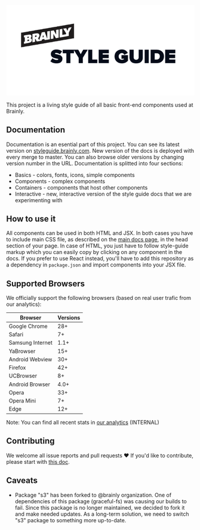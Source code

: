![Brainly Style Guide](cover.png)

This project is a living style guide of all basic front-end components used at Brainly.

## Documentation

Documentation is an esential part of this project. You can see its latest version on [styleguide.brainly.com](https://styleguide.brainly.com). New version of the docs is deployed with every merge to master. You can also browse older versions by changing version number in the URL. Documentation is splitted into four sections:

- Basics - colors, fonts, icons, simple components
- Components - complex components
- Containers - components that host other components
- Interactive - new, interactive version of the style guide docs that we are experimenting with

## How to use it

All components can be used in both HTML and JSX. In both cases you have to include main CSS file, as described on the [main docs page](https://styleguide.brainly.com), in the head section of your page. In case of HTML, you just have to follow style-guide markup which you can easily copy by clicking on any component in the docs. If you prefer to use React instead, you'll have to add this repository as a dependency in `package.json` and import components into your JSX file.

## Supported Browsers

We officially support the following browsers (based on real user trafic from our analytics):

| Browser           | Versions |
| ----------------- | -------- |
| Google Chrome     | 28+      |
| Safari            | 7+       |
| Samsung Internet  | 1.1+     |
| YaBrowser         | 15+      |
| Android Webview   | 30+      |
| Firefox           | 42+      |
| UCBrowser         | 8+       |
| Android Browser   | 4.0+     |
| Opera             | 33+      |
| Opera Mini        | 7+       |
| Edge              | 12+      |

Note: You can find all recent stats in [our analytics](https://analytics.google.com/analytics/web/#report/visitors-browser/a85994882w128325453p132056054/) (INTERNAL)

## Contributing

We welcome all issue reports and pull requests ❤️ If you'd like to contribute, please start with [this doc](CONTRIBUTING.md).

## Caveats

- Package "s3" has been forked to @brainly organization. One of dependencies of this package (graceful-fs) was causing our builds to fail. Since this package is no longer maintained, we decided to fork it and make needed updates. As a long-term solution, we need to switch "s3" package to something more up-to-date.
